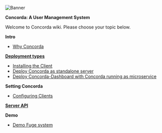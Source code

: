 ![Banner][]

**Concorda: A User Management System**

Welcome to Concorda wiki. Please choose your topic below.

**Intro**

 - [Why Concorda](./doc/why-concorda.md)

**[Deployment types](./doc/deployment-types.md)**

 - [Installing the Client](./doc/install-client.md)
 - [Deploy Concorda as standalone server](./doc/install-monolith.md)
 - [Deploy Concorda-Dashboard with Concorda running as microservice](./doc/install-concorda-microservice.md)

**Setting Concorda**

 - [Configuring Clients](./doc/configuring-clients.md)

**[Server API](./doc/server-api.md)**

**Demo**

 - [Demo Fuge system](./doc/demo-fuge.md)


[Banner]: https://raw.githubusercontent.com/concorda/concorda-dashboard/master/public/client/assets/img/logo-concorda-banner.png
